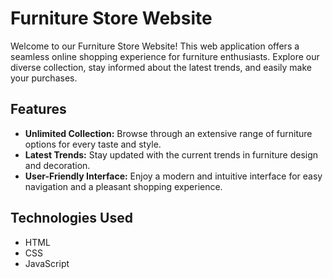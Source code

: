 # Furniture Store Website

Welcome to our Furniture Store Website! This web application offers a seamless online shopping experience for furniture enthusiasts. Explore our diverse collection, stay informed about the latest trends, and easily make your purchases.

## Features

- **Unlimited Collection:** Browse through an extensive range of furniture options for every taste and style.
- **Latest Trends:** Stay updated with the current trends in furniture design and decoration.
- **User-Friendly Interface:** Enjoy a modern and intuitive interface for easy navigation and a pleasant shopping experience.

## Technologies Used

- HTML
- CSS
- JavaScript

